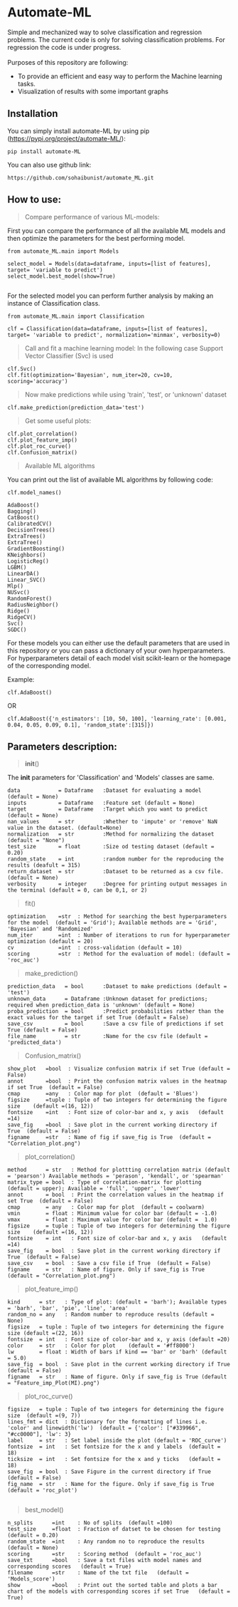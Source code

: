 # Automate-ML

Simple and mechanized way to solve classification and regression problems. The current code is only for solving classification problems. For regression the code is under progress. <br /> <br />
Purposes of this repository are following:
*  To provide an efficient and easy way to perform the Machine learning tasks.
*  Visualization of results with some important graphs

## Installation

You can simply install automate-ML by using pip (https://pypi.org/project/automate-ML/):
````
pip install automate-ML 
````
You can also use github link:
````
https://github.com/sohaibunist/automate_ML.git 
````

## How to use:


> Compare performance of various ML-models:

First you can compare the performance of all the available ML models and then optimize the parameters for the best performing model.

````
from automate_ML.main import Models

select_model = Models(data=dataframe, inputs=[list of features], target= 'variable to predict')
select_model.best_model(show=True)
 
````
For the selected model you can perform further analysis by making an instance of Classification class.
````
from automate_ML.main import Classification

clf = Classification(data=dataframe, inputs=[list of features], target= 'variable to predict', normalization='minmax', verbosity=0)
````

> Call and fit a machine learning model:
  In the following case Support Vector Classifier (Svc) is used
````
clf.Svc()
clf.fit(optimization='Bayesian', num_iter=20, cv=10, scoring='accuracy')
````
> Now make predictions while using 'train', 'test', or 'unknown' dataset
````
clf.make_prediction(prediction_data='test')
````

> Get some useful plots:
````
clf.plot_correlation()
clf.plot_feature_imp()
clf.plot_roc_curve()
clf.Confusion_matrix()
````
> Available ML algorithms 

You can print out the list of available ML algorithms by following code:

 ````
 clf.model_names()
 ````

 ````
 AdaBoost()
 Bagging()
 CatBoost()
 CalibratedCV()
 DecisionTrees()
 ExtraTrees()
 ExtraTree()
 GradientBoosting()
 KNeighbors()
 LogisticReg()
 LGBM()
 LinearDA()
 Linear_SVC()
 Mlp()
 NUSvc()
 RandomForest()
 RadiusNeighbor()
 Ridge()
 RidgeCV()
 Svc() 
 SGDC()
 
````
For these models you can either use the default parameters that are used in this repository or you can pass a dictionary of your own hyperparameters. For hyperparameters detail of each model visit scikit-learn or the homepage of the corresponding model. <br />

Example:

 ````
 clf.AdaBoost()
 ````
OR
 ````
 clf.AdaBoost({'n_estimators': [10, 50, 100], 'learning_rate': [0.001, 0.04, 0.05, 0.09, 0.1], 'random_state':[315]})
 ````


## Parameters description:

> __init__()

The __init__ parameters for 'Classification' and 'Models' classes are same.

````
data            = Dataframe   :Dataset for evaluating a model  (default = None)
inputs          = Dataframe   :Feature set (default = None)
target          = Dataframe   :Target which you want to predict  (default = None)
nan_values      = str         :Whether to 'impute' or 'remove' NaN value in the dataset. (default=None)	
normalization   = str         :Method for normalizing the dataset (default = "None")
test_size       = float       :Size od testing dataset (default = 0.20)
random_state    = int         :random number for the reproducing the results (deafult = 315)
return_dataset  = str         :Dataset to be returned as a csv file. (default = None)
verbosity       = integer     :Degree for printing output messages in the terminal (default = 0, can be 0,1, or 2)

````  



> fit()
````
optimization    =str  : Method for searching the best hyperparameters for the model  (default = 'Grid'); Available methods are = 'Grid', 'Bayesian' and 'Randomized'
num_iter        =int  : Number of iterations to run for hyperparameter optimization (default = 20)
cv              =int  : cross-validation (default = 10)
scoring         =str  : Method for the evaluation of model: (default = 'roc_auc')

````

> make_prediction()
````
prediction_data   = bool      :Dataset to make predictions (default = 'test')
unknown_data      = Dataframe :Unknown dataset for predictions; required when prediction_data is 'unknown' (default = None)
proba_prediction  = bool      :Predict probabilities rather than the exact values for the target if set True (default = False)
save_csv          = bool      :Save a csv file of predictions if set True (default = False)
file_name         = str       :Name for the csv file (default = 'predicted_data')

````

> Confusion_matrix()
````
show_plot   =bool  : Visualize confusion matrix if set True (default = False)  
annot       =bool  : Print the confusion matrix values in the heatmap if set True  (default = False)
cmap        =any   : Color map for plot  (default = 'Blues')
figsize     =tuple : Tuple of two integers for determining the figure size    (default =(16, 12))
fontsize    =int   : Font size of color-bar and x, y axis   (default =14)
save_fig    =bool  : Save plot in the current working directory if True  (default = False)
figname     =str   : Name of fig if save_fig is True  (default = "Correlation_plot.png")

````

> plot_correlation()
````
method      = str   : Method for plottting correlation matrix (default = 'pearson') Available methods = 'perason', 'kendall', or 'spearman'  
matrix_type = bool  : Type of correlation-matrix for plotting  (default = upper); Available = 'full', 'upper', 'lower'
annot       = bool  : Print the correlation values in the heatmap if set True  (default = False)
cmap        = any   : Color map for plot  (default = coolwarm)
vmin        = float : Minimum value for color bar (default = -1.0)
vmax        = float : Maximum value for color bar (default =  1.0)
figsize     = tuple : Tuple of two integers for determining the figure size    (default =(16, 12))
fontsize    = int   : Font size of color-bar and x, y axis   (default =14)
save_fig    = bool  : Save plot in the current working directory if True  (default = False)
save_csv    = bool  : Save a csv file if True  (default = False)
figname     = str   : Name of figure. Only if save_fig is True  (default = "Correlation_plot.png")

````

> plot_feature_imp()
````
kind      = str   : Type of plot: (default = 'barh'); Available types = 'barh', 'bar', 'pie', 'line', 'area'  
random_no = any   : Random number to reproduce results (default = None)
figsize   = tuple : Tuple of two integers for determining the figure size (default =(22, 16))		 
fontsize  = int   : Font size of color-bar and x, y axis (default =20)
color     = str   : Color for plot    (default = '#ff8000')	
lw        = float : Width of bars if kind == 'bar' or 'barh' (default = 5.0)
save_fig  = bool  : Save plot in the current working directory if True (default = False)
figname   = str   : Name of figure. Only if save_fig is True (default = "Feature_imp_Plot(MI).png")

````


> plot_roc_curve()
````
figsize   = tuple : Tuple of two integers for determining the figure size  (default =(9, 7))		 
lines_fmt = dict  : Dictionary for the formatting of lines i.e. 'color' and linewidth('lw')	 (default = {'color': ["#339966", "#cc0000"], 'lw': 3}
label     = str   : Set label inside the plot (default = 'ROC_curve')
fontsize  = int   : Set fontsize for the x and y labels  (default = 18)
ticksize  = int   : Set fontsize for the x and y ticks   (default = 18)
save_fig  = bool  : Save Figure in the current directory if True    (default = False)
fig_name  = str   : Name for the figure. Only if save_fig is True    (default = 'roc_plot')


````

> best_model()
````
n_splits      =int    : No of splits  (default =100)		 
test_size     =float  : Fraction of datset to be chosen for testing	 (default = 0.20)
random_state  =int    : Any random no to reproduce the results (default = None)
scoring       =str    : Scoring method  (default = 'roc_auc')
save_txt      =bool   : Save a txt files with model names and corresponding scores   (default = True)
filename      =str    : Name of the txt file   (default = 'Models_score')
show          =bool   : Print out the sorted table and plots a bar chart of the models with corresponding scores if set True   (default = True)

````
